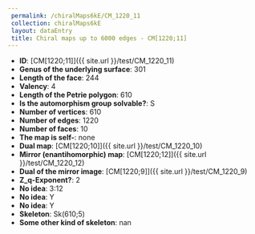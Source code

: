 ```yaml
--- 
 permalink: /chiralMaps6kE/CM_1220_11 
 collection: chiralMaps6kE
 layout: dataEntry
 title: Chiral maps up to 6000 edges - CM[1220;11]
---
```


- **ID**: [CM[1220;11]]({{ site.url }}/test/CM_1220_11)
- **Genus of the underlying surface**: 301
- **Length of the face**: 244
- **Valency**: 4
- **Length of the Petrie polygon**: 610
- **Is the automorphism group solvable?**: S
- **Number of vertices**: 610
- **Number of edges**: 1220
- **Number of faces**: 10
- **The map is self-**: none
- **Dual map**: [CM[1220;10]]({{ site.url }}/test/CM_1220_10)
- **Mirror (enantihomorphic) map**: [CM[1220;12]]({{ site.url }}/test/CM_1220_12)
- **Dual of the mirror image**: [CM[1220;9]]({{ site.url }}/test/CM_1220_9)
- **Z_q-Exponent?**: 2
- **No idea**:  3:12
- **No idea**: Y
- **No idea**: Y
- **Skeleton**: Sk(610;5)
- **Some other kind of skeleton**: nan
